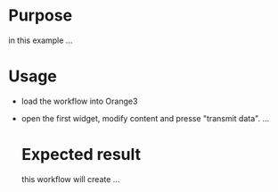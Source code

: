 Purpose
==============
in this example ...

Usage
===========
- load the workflow into Orange3
- open the first widget, modify content and presse "transmit data".
  ...

  Expected result
  =========
  this workflow will create ...
